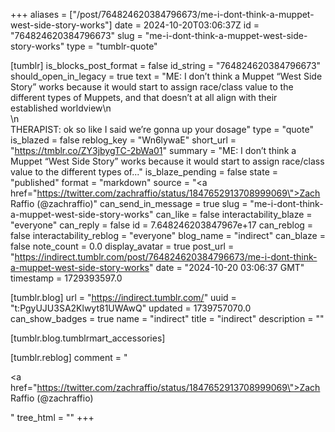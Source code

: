 +++
aliases = ["/post/764824620384796673/me-i-dont-think-a-muppet-west-side-story-works"]
date = 2024-10-20T03:06:37Z
id = "764824620384796673"
slug = "me-i-dont-think-a-muppet-west-side-story-works"
type = "tumblr-quote"

[tumblr]
is_blocks_post_format = false
id_string = "764824620384796673"
should_open_in_legacy = true
text = "ME: I don’t think a Muppet “West Side Story” works because it would start to assign race/class value to the different types of Muppets, and that doesn’t at all align with their established worldview\n<br/>\n<br/>THERAPIST: ok so like I said we’re gonna up your dosage"
type = "quote"
is_blazed = false
reblog_key = "Wn6lywaE"
short_url = "https://tmblr.co/ZY3jbygTC-2bWa01"
summary = "ME: I don’t think a Muppet “West Side Story” works because it would start to assign race/class value to the different types of..."
is_blaze_pending = false
state = "published"
format = "markdown"
source = "<a href=\"https://twitter.com/zachraffio/status/1847652913708999069\">Zach Raffio (@zachraffio)</a>"
can_send_in_message = true
slug = "me-i-dont-think-a-muppet-west-side-story-works"
can_like = false
interactability_blaze = "everyone"
can_reply = false
id = 7.648246203847967e+17
can_reblog = false
interactability_reblog = "everyone"
blog_name = "indirect"
can_blaze = false
note_count = 0.0
display_avatar = true
post_url = "https://indirect.tumblr.com/post/764824620384796673/me-i-dont-think-a-muppet-west-side-story-works"
date = "2024-10-20 03:06:37 GMT"
timestamp = 1729393597.0

[tumblr.blog]
url = "https://indirect.tumblr.com/"
uuid = "t:PgyUJU3SA2Klwyt81UWAwQ"
updated = 1739757070.0
can_show_badges = true
name = "indirect"
title = "indirect"
description = ""

[tumblr.blog.tumblrmart_accessories]

[tumblr.reblog]
comment = "<p><a href=\"https://twitter.com/zachraffio/status/1847652913708999069\">Zach Raffio (@zachraffio)</a></p>"
tree_html = ""
+++
